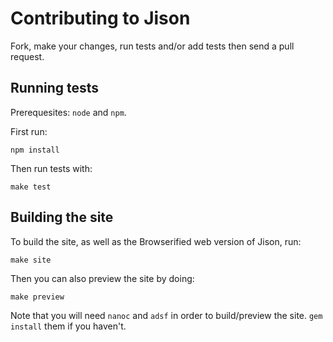 Contributing to Jison
=======

Fork, make your changes, run tests and/or add tests then send a pull request.

## Running tests

Prerequesites: `node` and `npm`.

First run:

    npm install

Then run tests with:

    make test

## Building the site

To build the site, as well as the Browserified web version of Jison, run:

    make site
    
Then you can also preview the site by doing:

    make preview
    
Note that you will need `nanoc` and `adsf` in order to build/preview the site. `gem install` them if you haven't.

